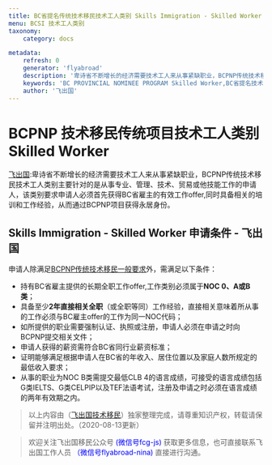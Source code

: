 ```yaml
---
title: BC省提名传统技术移民技术工人类别 Skills Immigration - Skilled Worker
menu: BCSI 技术工人类别
taxonomy:
    category: docs

metadata:
    refresh: 0
    generator: 'flyabroad'
    description: '卑诗省不断增长的经济需要技术工人来从事紧缺职业，BCPNP传统技术移民技术工人类别主要针对的是从事专业、管理、技术、贸易或他技能工作的申请人，该类别要求申请人必须首先获得BC省雇主的有效工作offer,同时具备相关的培训和工作经验，从而通过BCPNP项目获得永居身份。'
    keywords: 'BC PROVINCIAL NOMINEE PROGRAM Skilled Worker,BC省提名技术工人类别,Skills Immigration - Skilled Worker,卑诗省提名技术工人类别,BC省提名传统技术移民技术工人类别'
    author: '飞出国'
---
```


# BCPNP 技术移民传统项目技术工人类别 Skilled Worker

[飞出国](/home):卑诗省不断增长的经济需要技术工人来从事紧缺职业，BCPNP传统技术移民技术工人类别主要针对的是从事专业、管理、技术、贸易或他技能工作的申请人，该类别要求申请人必须首先获得BC省雇主的有效工作offer,同时具备相关的培训和工作经验，从而通过BCPNP项目获得永居身份。

## Skills Immigration - Skilled Worker 申请条件 - 飞出国

申请人除满足[BCPNP传统技术移民一般要求](/bc/BCPNP-SI)外，需满足以下条件：

* 持有BC省雇主提供的长期全职工作offer,工作类别必须属于**NOC 0、A或B类**；
* 具备至少**2年直接相关全职**（或全职等同）工作经验，直接相关意味着所从事的工作必须与BC雇主offer的工作为同一NOC代码；
* 如所提供的职业需要强制认证、执照或注册，申请人必须在申请之时向BCPNP提交相关文件；
* 申请人获得的薪资需符合BC省同行业薪资标准；
* 证明能够满足根据申请人在BC省的年收入、居住位置以及家庭人数所规定的最低收入要求；
* 从事的职业为NOC B类需提交最低CLB 4的语言成绩，可接受的语言成绩包括G类IELTS、G类CELPIP以及TEF法语考试，注册及申请之时必须在语言成绩的两年有效期之内。

> 以上内容由（[飞出国技术移民](http://js.flyabroad.com.hk)）独家整理完成，请尊重知识产权，转载请保留并注明出处。（2020-08-13更新）

> 欢迎关注飞出国移民公众号 <font color=Blue>(微信号fcg-js)</font> 获取更多信息，也可直接联系飞出国工作人员 <font color=Blue>（微信号flyabroad-nina)</font> 直接进行沟通。
